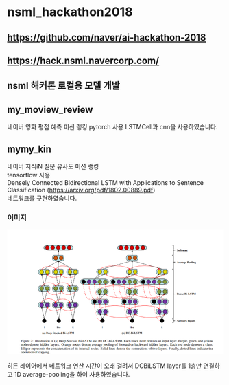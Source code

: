 # nsml_hackathon2018

## https://github.com/naver/ai-hackathon-2018
## https://hack.nsml.navercorp.com/

## nsml 해커톤 로컬용 모델 개발

## my_moview_review
네이버 영화 평점 예측 미션 랭킹
pytorch 사용
LSTMCell과 cnn을 사용하였습니다. 

## mymy_kin
네이버 지식iN 질문 유사도 미션 랭킹 <br/>
tensorflow 사용 <br />
Densely Connected Bidirectional LSTM with Applications to Sentence Classification (https://arxiv.org/pdf/1802.00889.pdf) <br/>
네트워크를 구현하였습니다. <br/>
### 이미지
![dcbilstm image](https://github.com/audzms2776/nsml_hackathon2018/blob/master/dcbilstm.PNG "https://arxiv.org/pdf/1802.00889.pdf")

히든 레이어에서 네트워크 연산 시간이 오래 걸려서 DCBiLSTM layer를 1층만 연결하고 1D average-pooling을 하여 사용하였습니다. 

